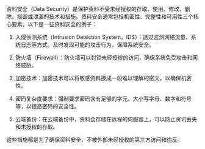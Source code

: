 资料安全（Data Security）是保护资料不受未经授权的存取、使用、修改、删除、损毁或泄漏的技术和措施。资料安全通常包括机密性、完整性和可用性三个核心要素。以下是一些资料安全的例子：

1. 入侵侦测系统（Intrusion Detection System，IDS）：透过监测网络流量、系统日志等方式，及时发现可能的攻击行为，保障系统安全。

2. 防火墙（Firewall）：防火墙可以封锁未经授权的访问，确保系统免受攻击和网络威胁。

3. 加密技术：加密技术可以将敏感资料换成一段难以理解的密文，以确保机密性。

4. 密码复杂度要求：强制要求密码含有足够的字元、大小写字母、数字和符号等，以提高密码的安全性。

5. 云端备份：在云端备份中，资料会存储在远程的伺服器上，可以防止资讯丢失和未授权的存取。

这些措施都是为了确保资料安全，不被外部未经授权的第三方访问和违反。